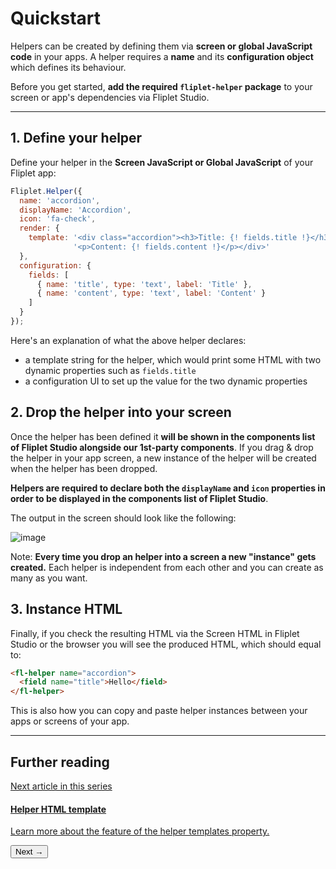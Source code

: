 # Quickstart

Helpers can be created by defining them via **screen or global JavaScript code** in your apps. A helper requires a **name** and its **configuration object** which defines its behaviour.

<p class="quote">Before you get started, <strong>add the required <code>fliplet-helper</code> package</strong> to your screen or app's dependencies via Fliplet Studio.</p>

---

## 1. Define your helper

Define your helper in the <strong>Screen JavaScript or Global JavaScript</strong> of your Fliplet app:

```js
Fliplet.Helper({
  name: 'accordion',
  displayName: 'Accordion',
  icon: 'fa-check',
  render: {
    template: '<div class="accordion"><h3>Title: {! fields.title !}</h3>' +
              '<p>Content: {! fields.content !}</p></div>'
  },
  configuration: {
    fields: [
      { name: 'title', type: 'text', label: 'Title' },
      { name: 'content', type: 'text', label: 'Content' }
    ]
  }
});
```

Here's an explanation of what the above helper declares:
- a template string for the helper, which would print some HTML with two dynamic properties such as `fields.title`
- a configuration UI to set up the value for the two dynamic properties

## 2. Drop the helper into your screen

Once the helper has been defined it **will be shown in the components list of Fliplet Studio alongside our 1st-party components**. If you drag & drop the helper in your app screen, a new instance of the helper will be created when the helper has been dropped.

**Helpers are required to declare both the `displayName` and `icon` properties in order to be displayed in the components list of Fliplet Studio**.

The output in the screen should look like the following:

![image](/assets/img/helper-1.png)

<p class="quote">Note: <strong>Every time you drop an helper into a screen a new "instance" gets created.</strong> Each helper is independent from each other and you can create as many as you want.</p>

## 3. Instance HTML

Finally, if you check the resulting HTML via the Screen HTML in Fliplet Studio or the browser you will see the produced HTML, which should equal to:

```html
<fl-helper name="accordion">
  <field name="title">Hello</field>
</fl-helper>
```

This is also how you can copy and paste helper instances between your apps or screens of your app.

---

## Further reading

<section class="blocks alt">
  <a class="bl two" href="templates.html">
    <div>
      <span class="pin">Next article in this series</span>
      <h4>Helper HTML template</h4>
      <p>Learn more about the feature of the helper templates property.</p>
      <button>Next &rarr;</button>
    </div>
  </a>
</section>